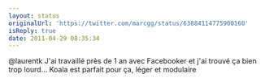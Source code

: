 ```yaml
---
layout: status
originalUrl: 'https://twitter.com/marcgg/status/63884114775900160'
isReply: true
date: 2011-04-29 08:35:34
---
```


@laurentk J'ai travaillé près de 1 an avec Facebooker et j'ai trouvé ça bien trop lourd... Koala est parfait pour ça, léger et modulaire
